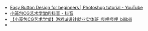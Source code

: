 

- [Easy Button Design for beginners | Photoshop tutorial - YouTube](https://www.youtube.com/watch?v=qCH-ImjzZzo&list=PL9fuTU6000aGWT6KqhopT5ZiX9xmHncqB&index=1)
- [小笼包CG艺术学堂的抖音 - 抖音](https://www.douyin.com/user/MS4wLjABAAAAfE0U7VTgxOpcxSakpX-QVe4GHDoyX-AsD16ebt4yad4?from_tab_name=main&modal_id=7127990560870173989&vid=7311597282707672359)
- [【小笼包CG艺术学堂】游戏ui设计就业实体班_哔哩哔哩_bilibili](https://www.bilibili.com/video/BV1SM4y1k7ue/?vd_source=ebf06d572d5366b5ef7bc5032fefb08d)
- 